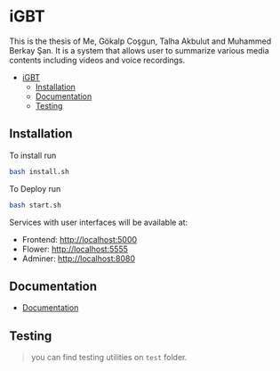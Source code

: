 # iGBT

This is the thesis of Me, Gökalp Coşgun, Talha Akbulut and Muhammed Berkay Şan. It is a system that allows user to summarize various media contents including videos and voice recordings.

- [iGBT](#igbt)
  - [Installation](#installation)
  - [Documentation](#documentation)
  - [Testing](#testing)

## Installation

To install run

```bash
bash install.sh
```

To Deploy run

```bash
bash start.sh
```

Services with user interfaces will be available at:

- Frontend: <http://localhost:5000>
- Flower: <http://localhost:5555>
- Adminer: <http://localhost:8080>

## Documentation

- [Documentation](docs/Introduction.md)

## Testing

> you can find testing utilities on `test` folder.
